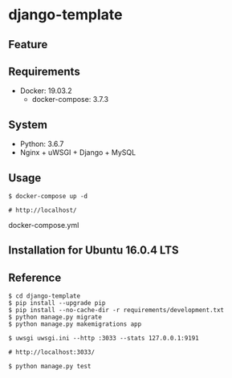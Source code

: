 # django-template

## Feature


## Requirements

- Docker: 19.03.2
    - docker-compose: 3.7.3

## System

- Python: 3.6.7
- Nginx + uWSGI + Django + MySQL

## Usage

```
$ docker-compose up -d

# http://localhost/
```

docker-compose.yml

## Installation for Ubuntu 16.0.4 LTS

## Reference
```
$ cd django-template
$ pip install --upgrade pip
$ pip install --no-cache-dir -r requirements/development.txt
$ python manage.py migrate
$ python manage.py makemigrations app
```

```
$ uwsgi uwsgi.ini --http :3033 --stats 127.0.0.1:9191

# http://localhost:3033/
```

```
$ python manage.py test
```
